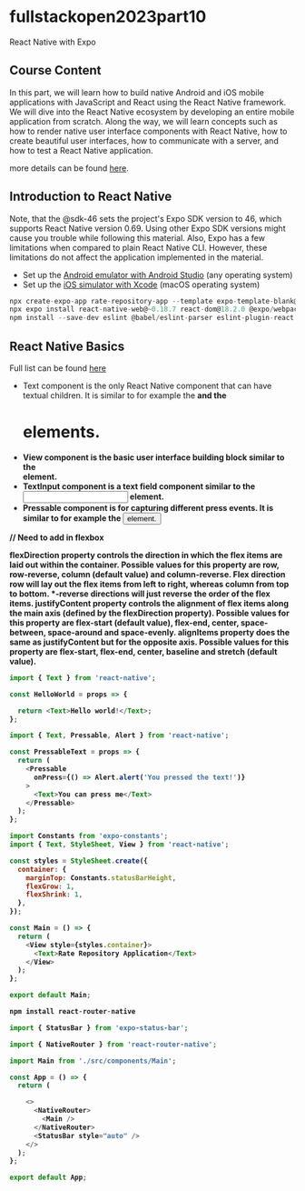 # fullstackopen2023part10
React Native with Expo

## Course Content
In this part, we will learn how to build native Android and iOS mobile applications with JavaScript and React using the React Native framework. We will dive into the React Native ecosystem by developing an entire mobile application from scratch. Along the way, we will learn concepts such as how to render native user interface components with React Native, how to create beautiful user interfaces, how to communicate with a server, and how to test a React Native application.

more details can be found [here](https://fullstackopen.com/en/part10/introduction_to_react_native).

## Introduction to React Native
Note, that the @sdk-46 sets the project's Expo SDK version to 46, which supports React Native version 0.69. Using other Expo SDK versions might cause you trouble while following this material. Also, Expo has a few limitations when compared to plain React Native CLI. However, these limitations do not affect the application implemented in the material.

- Set up the [Android emulator with Android Studio](https://docs.expo.dev/workflow/android-studio-emulator/) (any operating system)
- Set up the [iOS simulator with Xcode](https://docs.expo.dev/workflow/ios-simulator/) (macOS operating system)

```javascript
npx create-expo-app rate-repository-app --template expo-template-blank@sdk-46
npx expo install react-native-web@~0.18.7 react-dom@18.2.0 @expo/webpack-config@^0.17.0
npm install --save-dev eslint @babel/eslint-parser eslint-plugin-react eslint-plugin-react-native
```

## React Native Basics

Full list can be found [here](https://reactnative.dev/docs/components-and-apis)
- Text component is the only React Native component that can have textual children. It is similar to for example the <strong> and the <h1> elements.
- View component is the basic user interface building block similar to the <div> element.
- TextInput component is a text field component similar to the <input> element.
- Pressable component is for capturing different press events. It is similar to for example the <button> element.

// Need to add in flexbox

flexDirection property controls the direction in which the flex items are laid out within the container. Possible values for this property are row, row-reverse, column (default value) and column-reverse. Flex direction row will lay out the flex items from left to right, whereas column from top to bottom. *-reverse directions will just reverse the order of the flex items.
justifyContent property controls the alignment of flex items along the main axis (defined by the flexDirection property). Possible values for this property are flex-start (default value), flex-end, center, space-between, space-around and space-evenly.
alignItems property does the same as justifyContent but for the opposite axis. Possible values for this property are flex-start, flex-end, center, baseline and stretch (default value).
```javascript
import { Text } from 'react-native';

const HelloWorld = props => {

  return <Text>Hello world!</Text>;
};
```
```javascript
import { Text, Pressable, Alert } from 'react-native';

const PressableText = props => {
  return (
    <Pressable
      onPress={() => Alert.alert('You pressed the text!')}
    >
      <Text>You can press me</Text>
    </Pressable>
  );
};
```
```javascript
import Constants from 'expo-constants';
import { Text, StyleSheet, View } from 'react-native';

const styles = StyleSheet.create({
  container: {
    marginTop: Constants.statusBarHeight,
    flexGrow: 1,
    flexShrink: 1,
  },
});

const Main = () => {
  return (
    <View style={styles.container}>
      <Text>Rate Repository Application</Text>
    </View>
  );
};

export default Main;
```
```javascript
npm install react-router-native
```
```javascript
import { StatusBar } from 'expo-status-bar';

import { NativeRouter } from 'react-router-native';

import Main from './src/components/Main';

const App = () => {
  return (

    <>
      <NativeRouter>
        <Main />
      </NativeRouter>
      <StatusBar style="auto" />
    </>
  );
};

export default App;
```
